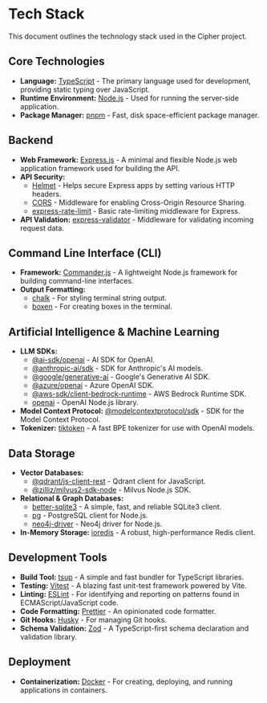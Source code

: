 # Tech Stack

This document outlines the technology stack used in the Cipher project.

## Core Technologies

- **Language:** [TypeScript](https://www.typescriptlang.org/) - The primary language used for development, providing static typing over JavaScript.
- **Runtime Environment:** [Node.js](https://nodejs.org/) - Used for running the server-side application.
- **Package Manager:** [pnpm](https://pnpm.io/) - Fast, disk space-efficient package manager.

## Backend

- **Web Framework:** [Express.js](https://expressjs.com/) - A minimal and flexible Node.js web application framework used for building the API.
- **API Security:**
    - [Helmet](https://helmetjs.github.io/) - Helps secure Express apps by setting various HTTP headers.
    - [CORS](https://expressjs.com/en/resources/middleware/cors.html) - Middleware for enabling Cross-Origin Resource Sharing.
    - [express-rate-limit](https://www.npmjs.com/package/express-rate-limit) - Basic rate-limiting middleware for Express.
- **API Validation:** [express-validator](https://express-validator.github.io/docs/) - Middleware for validating incoming request data.

## Command Line Interface (CLI)

- **Framework:** [Commander.js](https://github.com/tj/commander.js) - A lightweight Node.js framework for building command-line interfaces.
- **Output Formatting:**
    - [chalk](https://github.com/chalk/chalk) - For styling terminal string output.
    - [boxen](https://github.com/sindresorhus/boxen) - For creating boxes in the terminal.

## Artificial Intelligence & Machine Learning

- **LLM SDKs:**
    - [@ai-sdk/openai](https://www.npmjs.com/package/@ai-sdk/openai) - AI SDK for OpenAI.
    - [@anthropic-ai/sdk](https://www.npmjs.com/package/@anthropic-ai/sdk) - SDK for Anthropic's AI models.
    - [@google/generative-ai](https://www.npmjs.com/package/@google/generative-ai) - Google's Generative AI SDK.
    - [@azure/openai](https://www.npmjs.com/package/@azure/openai) - Azure OpenAI SDK.
    - [@aws-sdk/client-bedrock-runtime](https://www.npmjs.com/package/@aws-sdk/client-bedrock-runtime) - AWS Bedrock Runtime SDK.
    - [openai](https://www.npmjs.com/package/openai) - OpenAI Node.js library.
- **Model Context Protocol:** [@modelcontextprotocol/sdk](https://www.npmjs.com/package/@modelcontextprotocol/sdk) - SDK for the Model Context Protocol.
- **Tokenizer:** [tiktoken](https://github.com/openai/tiktoken) - A fast BPE tokenizer for use with OpenAI models.

## Data Storage

- **Vector Databases:**
    - [@qdrant/js-client-rest](https://www.npmjs.com/package/@qdrant/js-client-rest) - Qdrant client for JavaScript.
    - [@zilliz/milvus2-sdk-node](https://www.npmjs.com/package/@zilliz/milvus2-sdk-node) - Milvus Node.js SDK.
- **Relational & Graph Databases:**
    - [better-sqlite3](https://www.npmjs.com/package/better-sqlite3) - A simple, fast, and reliable SQLite3 client.
    - [pg](https://www.npmjs.com/package/pg) - PostgreSQL client for Node.js.
    - [neo4j-driver](https://www.npmjs.com/package/neo4j-driver) - Neo4j driver for Node.js.
- **In-Memory Storage:** [ioredis](https://www.npmjs.com/package/ioredis) - A robust, high-performance Redis client.

## Development Tools

- **Build Tool:** [tsup](https://tsup.egoist.dev/) - A simple and fast bundler for TypeScript libraries.
- **Testing:** [Vitest](https://vitest.dev/) - A blazing fast unit-test framework powered by Vite.
- **Linting:** [ESLint](https://eslint.org/) - For identifying and reporting on patterns found in ECMAScript/JavaScript code.
- **Code Formatting:** [Prettier](https://prettier.io/) - An opinionated code formatter.
- **Git Hooks:** [Husky](https://typicode.github.io/husky/) - For managing Git hooks.
- **Schema Validation:** [Zod](https://zod.dev/) - A TypeScript-first schema declaration and validation library.

## Deployment

- **Containerization:** [Docker](https://www.docker.com/) - For creating, deploying, and running applications in containers.
